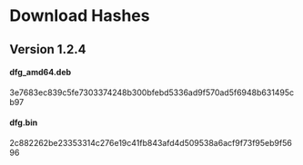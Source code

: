# Download Hashes

## Version 1.2.4

#### dfg_amd64.deb
3e7683ec839c5fe7303374248b300bfebd5336ad9f570ad5f6948b631495cb97

#### dfg.bin
2c882262be23353314c276e19c41fb843afd4d509538a6acf9f73f95eb9f5696
